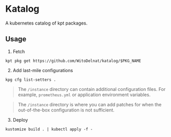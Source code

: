 # Katalog

A kubernetes catalog of kpt packages.

## Usage

1. Fetch

```
kpt pkg get https://github.com/WitoDelnat/katalog/$PKG_NAME
```

2. Add last-mile configurations

```
kpg cfg list-setters .
```

> The `/instance` directory can contain additional configuration files. For example, `prometheus.yml` or application environment variables.

> The `/instance` directory is where you can add patches for when the out-of-the-box configuration is not sufficient.

3. Deploy

```
kustomize build . | kubectl apply -f -
```
